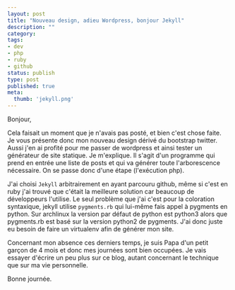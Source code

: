 ```yaml
---
layout: post
title: "Nouveau design, adieu Wordpress, bonjour Jekyll"
description: ""
category: 
tags: 
- dev
- php
- ruby
- github
status: publish
type: post
published: true
meta:
  thumb: 'jekyll.png'
---
```

Bonjour,

Cela faisait un moment que je n'avais pas posté, et bien c'est chose faite. Je vous présente donc mon nouveau design dérivé du bootstrap twitter.
Aussi j'en ai profité pour me passer de wordpress et ainsi tester un générateur de site statique. Je m'explique. Il s'agit d'un programme qui prend en entrée une liste de posts et qui va générer toute l'arborescence nécessaire. On se passe donc d'une étape (l'exécution php).

J'ai choisi `Jekyll` arbitrairement en ayant parcouru github, même si c'est en ruby j'ai trouvé que c'était la meilleure solution car beaucoup de développeurs l'utilise.
Le seul problème que j'ai c'est pour la coloration syntaxique, jekyll utilise `pygments.rb` qui lui-même fais appel à pygments en python. Sur archlinux la version par défaut de python est python3 alors que pygments.rb est basé sur la version python2 de pygments. J'ai donc juste eu besoin de faire un virtualenv afin de générer mon site.

Concernant mon absence ces derniers temps, je suis Papa d'un petit garçon de 4 mois et donc mes journées sont bien occupées.
Je vais essayer d'écrire un peu plus sur ce blog, autant concernant le technique que sur ma vie personnelle.

Bonne journée.